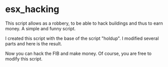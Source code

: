 # esx_hacking
 This script allows as a robbery, to be able to hack buildings and thus to earn money. A simple and funny script.

I created this script with the base of the script "holdup".
I modified several parts and here is the result.

Now you can hack the FIB and make money.
Of course, you are free to modify this script.
